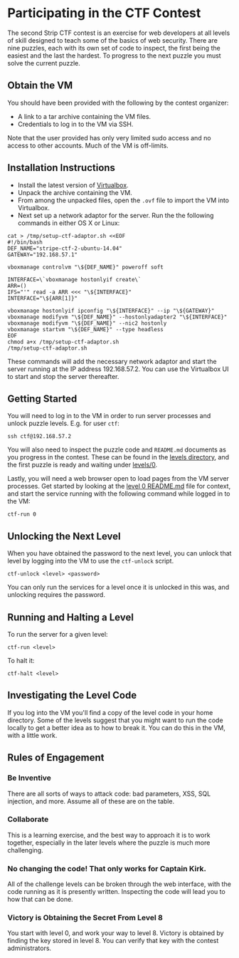 # Participating in the CTF Contest

The second Strip CTF contest is an exercise for web developers at all levels of
skill designed to teach some of the basics of web security. There are nine
puzzles, each with its own set of code to inspect, the first being the easiest
and the last the hardest. To progress to the next puzzle you must solve the
current puzzle.

## Obtain the VM

You should have been provided with the following by the contest organizer:

* A link to a tar archive containing the VM files.
* Credentials to log in to the VM via SSH.

Note that the user provided has only very limited sudo access and no access to
other accounts. Much of the VM is off-limits.

## Installation Instructions

* Install the latest version of [Virtualbox][1].
* Unpack the archive containing the VM.
* From among the unpacked files, open the `.ovf` file to import the VM into
Virtualbox.
* Next set up a network adaptor for the server. Run the the following commands
in either OS X or Linux:

```
cat > /tmp/setup-ctf-adaptor.sh <<EOF
#!/bin/bash
DEF_NAME="stripe-ctf-2-ubuntu-14.04"
GATEWAY="192.168.57.1"

vboxmanage controlvm "\${DEF_NAME}" poweroff soft

INTERFACE=\`vboxmanage hostonlyif create\`
ARR=()
IFS="'" read -a ARR <<< "\${INTERFACE}"
INTERFACE="\${ARR[1]}"

vboxmanage hostonlyif ipconfig "\${INTERFACE}" --ip "\${GATEWAY}"
vboxmanage modifyvm "\${DEF_NAME}" --hostonlyadapter2 "\${INTERFACE}"
vboxmanage modifyvm "\${DEF_NAME}" --nic2 hostonly
vboxmanage startvm "\${DEF_NAME}" --type headless
EOF
chmod a+x /tmp/setup-ctf-adaptor.sh
/tmp/setup-ctf-adaptor.sh
```

These commands will add the necessary network adaptor and start the server
running at the IP address 192.168.57.2. You can use the Virtualbox UI to start
and stop the server thereafter.

## Getting Started

You will need to log in to the VM in order to run server processes and unlock
puzzle levels. E.g. for user `ctf`:

```
ssh ctf@192.168.57.2
```

You will also need to inspect the puzzle code and `README.md` documents as you
progress in the contest. These can be found in the [levels directory][2], and
the first puzzle is ready and waiting under [levels/0][3].

Lastly, you will need a web browser open to load pages from the VM server
processes. Get started by looking at the [level 0 README.md][3] file for
context, and start the service running with the following command while logged
in to the VM:

```
ctf-run 0
```

## Unlocking the Next Level

When you have obtained the password to the next level, you can unlock that level
by logging into the VM to use the `ctf-unlock` script.

```
ctf-unlock <level> <password>
```

You can only run the services for a level once it is unlocked in this was, and
unlocking requires the password.

## Running and Halting a Level

To run the server for a given level:

```
ctf-run <level>
```

To halt it:

```
ctf-halt <level>
```

## Investigating the Level Code

If you log into the VM you'll find a copy of the level code in your home
directory. Some of the levels suggest that you might want to run the code
locally to get a better idea as to how to break it. You can do this in the VM,
with a little work.

## Rules of Engagement

### Be Inventive

There are all sorts of ways to attack code: bad parameters, XSS, SQL injection,
and more. Assume all of these are on the table.

### Collaborate

This is a learning exercise, and the best way to approach it is to work
together, especially in the later levels where the puzzle is much more
challenging.

### No changing the code! That only works for Captain Kirk.

All of the challenge levels can be broken through the web interface, with the
code running as it is presently written. Inspecting the code will lead you to
how that can be done.

### Victory is Obtaining the Secret From Level 8

You start with level 0, and work your way to level 8. Victory is obtained by
finding the key stored in level 8. You can verify that key with the contest
administrators.

[1]: https://www.virtualbox.org/wiki/Downloads
[2]: ../levels
[3]: ../levels/0
